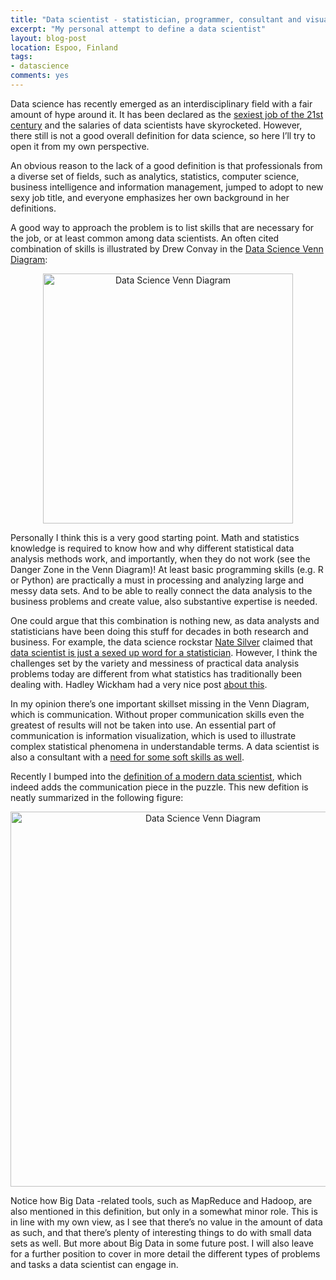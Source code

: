 ```yaml
---
title: "Data scientist - statistician, programmer, consultant and visualizer?"
excerpt: "My personal attempt to define a data scientist"
layout: blog-post
location: Espoo, Finland
tags:
- datascience
comments: yes
---
```


Data science has recently emerged as an interdisciplinary field with a fair amount of hype around it. It has been declared as the [sexiest job of the 21st century][hbr-ds] and the salaries of data scientists have skyrocketed. However, there still is not a good overall definition for data science, so here I’ll try to open it from my own perspective.

An obvious reason to the lack of a good definition is that professionals from a diverse set of fields, such as analytics, statistics, computer science, business intelligence and information management, jumped to adopt to new sexy job title, and everyone emphasizes her own background in her definitions.

A good way to approach the problem is to list skills that are necessary for the job, or at least common among data scientists. An often cited combination of skills is illustrated by Drew Convay in the [Data Science Venn Diagram][ds-venn]: 
<center>
<a href="http://drewconway.com/zia/2013/3/26/the-data-science-venn-diagram">
<img src="http://static1.squarespace.com/static/5150aec6e4b0e340ec52710a/t/51525c33e4b0b3e0d10f77ab/1364352052403/Data_Science_VD.png" alt="Data Science Venn Diagram" width="400">
</a>
</center>

Personally I think this is a very good starting point. Math and statistics knowledge is required to know how and why different statistical data analysis methods work, and importantly, when they do not work (see the Danger Zone in the Venn Diagram)! At least basic programming skills (e.g. R or Python) are practically a must in processing and analyzing large and messy data sets. And to be able to really connect the data analysis to the business problems and create value, also substantive expertise is needed.

One could argue that this combination is nothing new, as data analysts and statisticians have been doing this stuff for decades in both research and business. For example, the data science rockstar [Nate Silver] claimed that [data scientist is just a sexed up word for a statistician][simplystat]. However, I think the challenges set by the variety and messiness of practical data analysis problems today are different from what statistics has traditionally been dealing with. Hadley Wickham had a very nice post [about this][hadley]. 

In my opinion there’s one important skillset missing in the Venn Diagram, which is communication. Without proper communication skills even the greatest of results will not be taken into use. An essential part of communication is information visualization, which is used to illustrate complex statistical phenomena in understandable terms. A data scientist is also a consultant with a [need for some soft skills as well][ds-soft].

Recently I bumped into the [definition of a modern data scientist][ds-modern], which indeed adds the communication piece in the puzzle. This new defition is neatly summarized in the following figure:

<center>
<a href="http://www.marketingdistillery.com/2014/11/29/is-data-science-a-buzzword-modern-data-scientist-defined/">
<img src="http://www.marketingdistillery.com/wp-content/uploads/2014/11/mds_f-723x1024.png" alt="Data Science Venn Diagram" width="600">
</a>
</center>

Notice how Big Data -related tools, such as MapReduce and Hadoop, are also mentioned in this definition, but only in a somewhat minor role. This is in line with my own view, as I see that there’s no value in the amount of data as such, and that there’s plenty of interesting things to do with small data sets as well. But more about Big Data in some future post. I will also leave for a further position to cover in more detail the different types of problems and tasks a data scientist can engage in.

[hbr-ds]: https://hbr.org/2012/10/data-scientist-the-sexiest-job-of-the-21st-century/
[ds-venn]: http://drewconway.com/zia/2013/3/26/the-data-science-venn-diagram
[Nate Silver]: http://en.wikipedia.org/wiki/Nate_Silver
[simplystat]: http://simplystatistics.org/2013/08/08/data-scientist-is-just-a-sexed-up-word-for-statistician/
[hadley]: http://bulletin.imstat.org/2014/09/data-science-how-is-it-different-to-statistics%E2%80%89/
[ds-soft]: http://dataconomy.com/the-importance-of-soft-skills-in-data-science
[ds-modern]: http://www.marketingdistillery.com/2014/11/29/is-data-science-a-buzzword-modern-data-scientist-defined/